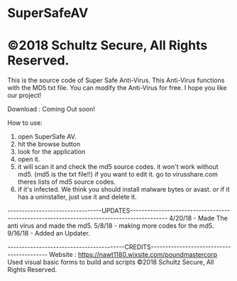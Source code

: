 # SuperSafeAV 
# ©2018 Schultz Secure, All Rights Reserved.
This is the source code of Super Safe Anti-Virus.
This Anti-Virus functions with the MD5 txt file.
You can modify the Anti-Virus for free.
I hope you like our project!

Download : Coming Out soon!

How to use: 
1. open SuperSafe AV.
2. hit the browse button 
3. look for the application
4. open it.
5. it will scan it and check the md5 source codes. it won't work without md5. (md5 is the txt file!!) if you want to edit it. go to virusshare.com theres lists of md5 source codes.
6. if it's infected. We think you should install malware bytes or avast. or if it has a uninstaller, just use it and delete it.

---------------------------------UPDATES-------------------------------------------------------------------------------------------
4/20/18 - Made The anti virus and made the md5.
5/8/18 - making more codes for the md5.
9/16/18 - Added an Updater.

-----------------------------------------CREDITS------------------------------------------
Website : https://nawt1180.wixsite.com/poundmastercorp
Used visual basic forms to build and scripts
©2018 Schultz Secure, All Rights Reserved.
